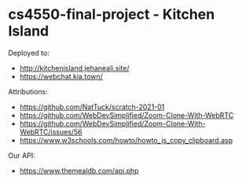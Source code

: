 # cs4550-final-project - Kitchen Island

Deployed to:
- http://kitchenisland.jehaneali.site/
- https://webchat.kia.town/

Attributions:
- https://github.com/NatTuck/scratch-2021-01
- https://github.com/WebDevSimplified/Zoom-Clone-With-WebRTC
- https://github.com/WebDevSimplified/Zoom-Clone-With-WebRTC/issues/56
- https://www.w3schools.com/howto/howto_js_copy_clipboard.asp

Our API:
- https://www.themealdb.com/api.php
